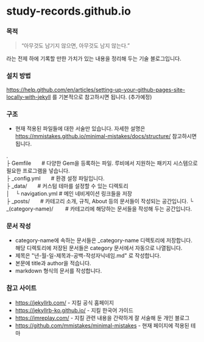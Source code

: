 # study-records.github.io

### 목적
> “아무것도 남기지 않으면, 아무것도 남지 않는다.”

라는 전제 하에 기록할 만한 가치가 있는 내용을 정리해 두는 기술 블로그입니다.

### 설치 방법
https://help.github.com/en/articles/setting-up-your-github-pages-site-locally-with-jekyll 를 기본적으로 참고하시면 됩니다. (추가예정)

### 구조
* 현재 적용된 파일들에 대한 서술만 있습니다. 자세한 설명은 https://mmistakes.github.io/minimal-mistakes/docs/structure/ 참고하시면 됩니다.

.  
├ Gemfile &nbsp;&nbsp;&nbsp;&nbsp;&nbsp;&nbsp;# 다양한 Gem을 등록하는 파일. 루비에서 지원하는 패키지 시스템으로 필요한 프로그램을 넣습니다.  
├ _config.yml &nbsp;&nbsp;&nbsp;&nbsp;&nbsp;&nbsp;# 환경 설정 파일입니다.  
├ _data/ &nbsp;&nbsp;&nbsp;&nbsp;&nbsp;&nbsp;# 커스텀 테마를 설정할 수 있는 디렉토리  
│&nbsp;&nbsp;&nbsp;&nbsp;└ navigation.yml   # 메인 네비게이션 링크들을 저장  
├ _posts/ &nbsp;&nbsp;&nbsp;&nbsp;&nbsp;  # 카테고리 소개, 규칙, About 등의 문서들이 작성되는 공간입니다. 
└ _(category-name)/ &nbsp;&nbsp;&nbsp;&nbsp;&nbsp;&nbsp; # 카테고리에 해당하는 문서들을 작성해 두는 공간입니다.     
### 문서 작성
- category-name에 속하는 문서들은 _category-name 디렉토리에 저장합니다. 해당 디렉토리에 저장된 문서들은 category 문서에서 자동으로 나열됩니다.
- 제목은 "년-월-일-제목과-공백-작성자닉네임.md" 로 작성합니다.
- 본문에 title과 author을 적습니다.
- markdown 형식의 문서를 작성합니다.

### 참고 사이트

- https://jekyllrb.com/ - 지킬 공식 홈페이지
- https://jekyllrb-ko.github.io/  - 지킬 한국어 가이드
- https://imreplay.com/ - 지킬 관련 내용을 간략하게 잘 서술해 둔 개인 블로그
- https://github.com/mmistakes/minimal-mistakes - 현재 페이지에 적용된 테마

